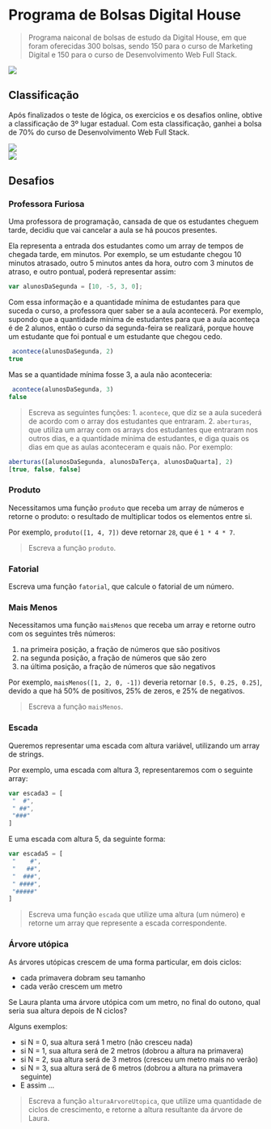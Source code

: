 # Programa de Bolsas Digital House

> Programa naiconal de bolsas de estudo da Digital House, em que foram oferecidas 300 bolsas, sendo 150 para o curso de Marketing Digital e 150 para o curso de Desenvolvimento Web Full Stack.

<img src="img/logo" />

## Classificação

Após finalizados o teste de lógica, os exercicios e os desafios online, obtive a classificação de 3º lugar estadual.
Com esta classificação, ganhei a bolsa de 70% do curso de Desenvolvimento Web Full Stack.

<img src="img/ranking" />
<br>
<img src="img/bolsa" />


## Desafios 

### Professora Furiosa

Uma professora de programação, cansada de que os estudantes cheguem tarde, decidiu que vai cancelar a aula se há poucos presentes.

Ela representa a entrada dos estudantes como um array de tempos de chegada tarde, em minutos. Por exemplo, se um estudante chegou 10 minutos atrasado, outro 5 minutos antes da hora, outro com 3 minutos de atraso, e outro pontual, poderá representar assim:
```js
var alunosDaSegunda = [10, -5, 3, 0];
```

Com essa informação e a quantidade mínima de estudantes para que suceda o curso, a professora quer saber se a aula acontecerá. Por exemplo, supondo que a quantidade mínima de estudantes para que a aula aconteça é de 2 alunos, então o curso da segunda-feira se realizará, porque houve um estudante que foi pontual e um estudante que chegou cedo.
```js
 acontece(alunosDaSegunda, 2)
true
```

Mas se a quantidade mínima fosse 3, a aula não aconteceria:
```js
 acontece(alunosDaSegunda, 3)
false
```

> Escreva as seguintes funções: 1. `acontece`, que diz se a aula sucederá de acordo com o array dos estudantes que entraram. 2. `aberturas`, que utiliza um array com os arrays dos estudantes que entraram nos outros dias, e a quantidade mínima de estudantes, e diga quais os dias em que as aulas aconteceram e quais não. Por exemplo:
```js
aberturas([alunosDaSegunda, alunosDaTerça, alunosDaQuarta], 2)
[true, false, false]
```

### Produto

Necessitamos uma função `produto` que receba um array de números e retorne o produto: o resultado de multiplicar todos os elementos entre si.

Por exemplo, `produto([1, 4, 7])` deve retornar `28`, que é `1 * 4 * 7`.

> Escreva a função `produto`.

### Fatorial

Escreva uma função `fatorial`, que calcule o fatorial de um número.

### Mais Menos

Necessitamos uma função `maisMenos` que receba um array e retorne outro com os seguintes três números:

1. na primeira posição, a fração de números que são positivos
2. na segunda posição, a fração de números que são zero
3. na última posição, a fração de números que são negativos

Por exemplo, `maisMenos([1, 2, 0, -1])`  deveria retornar `[0.5, 0.25, 0.25]`, devido a que há 50% de positivos, 25% de zeros, e 25% de negativos.

> Escreva a função `maisMenos`.

### Escada

Queremos representar uma escada com altura variável, utilizando um array de strings.

Por exemplo, uma escada com altura 3, representaremos com o seguinte array:
```js
var escada3 = [
 "  #",
 " ##",
 "###"
]
```

E uma escada com altura 5, da seguinte forma:

```js
var escada5 = [
 "    #",
 "   ##",
 "  ###",
 " ####",
 "#####"
]
```

> Escreva uma função `escada` que utilize uma altura (um número) e retorne um array que represente a escada correspondente.

### Árvore utópica

As árvores utópicas  crescem de uma forma particular, em dois ciclos:

* cada primavera dobram seu tamanho
* cada verão crescem um metro

Se Laura planta uma árvore utópica com um metro, no final do outono, qual seria sua altura depois de N ciclos?

Alguns exemplos:

* si N = 0, sua altura será 1 metro (não cresceu nada)
* si N = 1, sua altura será de 2 metros (dobrou a altura na primavera)
* si N = 2, sua altura será de 3 metros (cresceu um metro mais no verão)
* si N = 3, sua altura será de 6 metros (dobrou a altura na primavera seguinte)
* E assim ...

> Escreva a função `alturaArvoreUtopica`, que utilize uma quantidade de ciclos de crescimento, e retorne a altura resultante da árvore de Laura.
